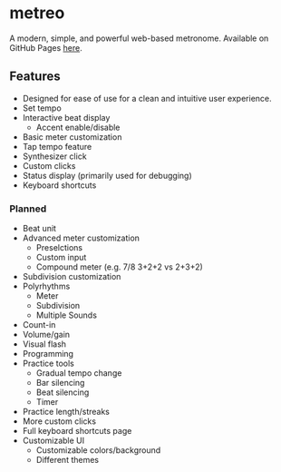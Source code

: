 # metreo

A modern, simple, and powerful web-based metronome. Available on GitHub Pages [here](https://navickasm.github.io/metreo/).

## Features
- Designed for ease of use for a clean and intuitive user experience.
- Set tempo
- Interactive beat display
  - Accent enable/disable
- Basic meter customization
- Tap tempo feature
- Synthesizer click
- Custom clicks
- Status display (primarily used for debugging)
- Keyboard shortcuts

### Planned
- Beat unit
- Advanced meter customization
  - Preselctions
  - Custom input
  - Compound meter (e.g. 7/8 3+2+2 vs 2+3+2)
- Subdivision customization
- Polyrhythms
  - Meter
  - Subdivision
  - Multiple Sounds
- Count-in
- Volume/gain
- Visual flash
- Programming
- Practice tools
  - Gradual tempo change
  - Bar silencing
  - Beat silencing
  - Timer
- Practice length/streaks
- More custom clicks
- Full keyboard shortcuts page
- Customizable UI
  - Customizable colors/background
  - Different themes